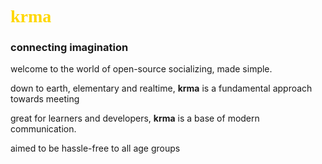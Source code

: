<h1><font color="gold" face="Calibri">krma</font></h1>
<h3>connecting imagination</h3>

<p>welcome to the world of open-source socializing, made simple.</p>

<p>down to earth, elementary and realtime, <b>krma</b> is a fundamental approach towards meeting</p>
<p>great for learners and developers, <b>krma</b> is a base of modern communication.</p>
<p>aimed to be hassle-free to all age groups</p>
